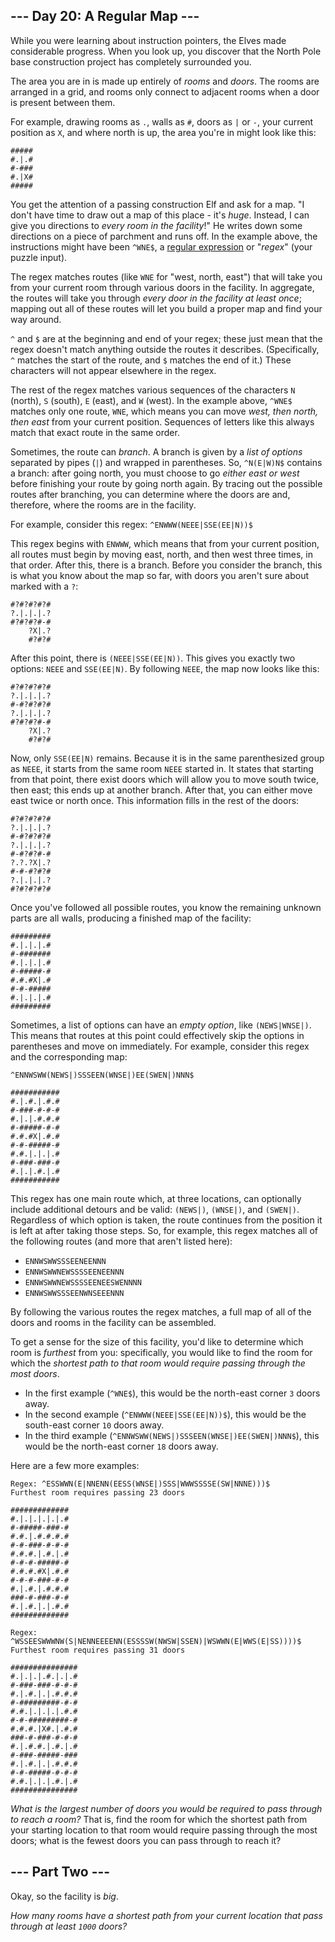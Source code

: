 ## \--- Day 20: A Regular Map ---

While you were learning about instruction pointers, the Elves made
considerable progress. When you look up, you discover that the North
Pole base construction project has completely surrounded you.

The area you are in is made up entirely of *rooms* and *doors*. The
rooms are arranged in a grid, and rooms only connect to adjacent rooms
when a door is present between them.

For example, drawing rooms as `.`, walls as `#`, doors as `|` or `-`,
your current position as `X`, and where north is up, the area you're in
might look like this:

    #####
    #.|.#
    #-###
    #.|X#
    #####

You get the attention of a passing construction Elf and ask for a map.
"I don't have time to draw out a map of this place - it's *huge*.
Instead, I can give you directions to *every room in the facility*\!" He
writes down some directions on a piece of parchment and runs off. In the
example above, the instructions might have been `^WNE$`, a [regular
expression](https://en.wikipedia.org/wiki/Regular_expression) or
"*regex*" (your puzzle input).

The regex matches routes (like `WNE` for "west, north, east") that will
take you from your current room through various doors in the facility.
In aggregate, the routes will take you through *every door in the
facility at least once*; mapping out all of these routes will let you
build a proper map and find your way around.

`^` and `$` are at the beginning and end of your regex; these just mean
that the regex doesn't match anything outside the routes it describes.
(Specifically, `^` matches the start of the route, and `$` matches the
end of it.) These characters will not appear elsewhere in the regex.

The rest of the regex matches various sequences of the characters `N`
(north), `S` (south), `E` (east), and `W` (west). In the example above,
`^WNE$` matches only one route, `WNE`, which means you can move *west,
then north, then east* from your current position. Sequences of letters
like this always match that exact route in the same order.

Sometimes, the route can *branch*. A branch is given by a *list of
options* separated by pipes (`|`) and wrapped in parentheses. So,
`^N(E|W)N$` contains a branch: after going north, you must choose to go
*either east or west* before finishing your route by going north again.
By tracing out the possible routes after branching, you can determine
where the doors are and, therefore, where the rooms are in the facility.

For example, consider this regex: `^ENWWW(NEEE|SSE(EE|N))$`

This regex begins with `ENWWW`, which means that from your current
position, all routes must begin by moving east, north, and then west
three times, in that order. After this, there is a branch. Before you
consider the branch, this is what you know about the map so far, with
doors you aren't sure about marked with a `?`:

    #?#?#?#?#
    ?.|.|.|.?
    #?#?#?#-#
        ?X|.?
        #?#?#

After this point, there is `(NEEE|SSE(EE|N))`. This gives you exactly
two options: `NEEE` and `SSE(EE|N)`. By following `NEEE`, the map now
looks like this:

    #?#?#?#?#
    ?.|.|.|.?
    #-#?#?#?#
    ?.|.|.|.?
    #?#?#?#-#
        ?X|.?
        #?#?#

Now, only `SSE(EE|N)` remains. Because it is in the same parenthesized
group as `NEEE`, it starts from the same room `NEEE` started in. It
states that starting from that point, there exist doors which will allow
you to move south twice, then east; this ends up at another branch.
After that, you can either move east twice or north once. This
information fills in the rest of the doors:

    #?#?#?#?#
    ?.|.|.|.?
    #-#?#?#?#
    ?.|.|.|.?
    #-#?#?#-#
    ?.?.?X|.?
    #-#-#?#?#
    ?.|.|.|.?
    #?#?#?#?#

Once you've followed all possible routes, you know the remaining unknown
parts are all walls, producing a finished map of the facility:

    #########
    #.|.|.|.#
    #-#######
    #.|.|.|.#
    #-#####-#
    #.#.#X|.#
    #-#-#####
    #.|.|.|.#
    #########

Sometimes, a list of options can have an *empty option*, like
`(NEWS|WNSE|)`. This means that routes at this point could effectively
skip the options in parentheses and move on immediately. For example,
consider this regex and the corresponding map:

    ^ENNWSWW(NEWS|)SSSEEN(WNSE|)EE(SWEN|)NNN$
    
    ###########
    #.|.#.|.#.#
    #-###-#-#-#
    #.|.|.#.#.#
    #-#####-#-#
    #.#.#X|.#.#
    #-#-#####-#
    #.#.|.|.|.#
    #-###-###-#
    #.|.|.#.|.#
    ###########

This regex has one main route which, at three locations, can optionally
include additional detours and be valid: `(NEWS|)`, `(WNSE|)`, and
`(SWEN|)`. Regardless of which option is taken, the route continues from
the position it is left at after taking those steps. So, for example,
this regex matches all of the following routes (and more that aren't
listed here):

  - `ENNWSWWSSSEENEENNN`
  - `ENNWSWWNEWSSSSEENEENNN`
  - `ENNWSWWNEWSSSSEENEESWENNNN`
  - `ENNWSWWSSSEENWNSEEENNN`

By following the various routes the regex matches, a full map of all of
the doors and rooms in the facility can be assembled.

To get a sense for the size of this facility, you'd like to determine
which room is *furthest* from you: specifically, you would like to find
the room for which the *shortest path to that room would require passing
through the most doors*.

  - In the first example (`^WNE$`), this would be the north-east corner
    `3` doors away.
  - In the second example (`^ENWWW(NEEE|SSE(EE|N))$`), this would be the
    south-east corner `10` doors away.
  - In the third example (`^ENNWSWW(NEWS|)SSSEEN(WNSE|)EE(SWEN|)NNN$`),
    this would be the north-east corner `18` doors away.

Here are a few more examples:

    Regex: ^ESSWWN(E|NNENN(EESS(WNSE|)SSS|WWWSSSSE(SW|NNNE)))$
    Furthest room requires passing 23 doors
    
    #############
    #.|.|.|.|.|.#
    #-#####-###-#
    #.#.|.#.#.#.#
    #-#-###-#-#-#
    #.#.#.|.#.|.#
    #-#-#-#####-#
    #.#.#.#X|.#.#
    #-#-#-###-#-#
    #.|.#.|.#.#.#
    ###-#-###-#-#
    #.|.#.|.|.#.#
    #############

    Regex: ^WSSEESWWWNW(S|NENNEEEENN(ESSSSW(NWSW|SSEN)|WSWWN(E|WWS(E|SS))))$
    Furthest room requires passing 31 doors
    
    ###############
    #.|.|.|.#.|.|.#
    #-###-###-#-#-#
    #.|.#.|.|.#.#.#
    #-#########-#-#
    #.#.|.|.|.|.#.#
    #-#-#########-#
    #.#.#.|X#.|.#.#
    ###-#-###-#-#-#
    #.|.#.#.|.#.|.#
    #-###-#####-###
    #.|.#.|.|.#.#.#
    #-#-#####-#-#-#
    #.#.|.|.|.#.|.#
    ###############

*What is the largest number of doors you would be required to pass
through to reach a room?* That is, find the room for which the shortest
path from your starting location to that room would require passing
through the most doors; what is the fewest doors you can pass through to
reach it?


## \--- Part Two ---

Okay, so the facility is
<span title="Really, really big. No, bigger than that. Even bigger. Keep going. Move. No, more. Look, we&#39;re talking krakens and dreadnoughts for housepets. It was big!">*big*</span>.

*How many rooms have a shortest path from your current location that
pass through at least `1000` doors?*

